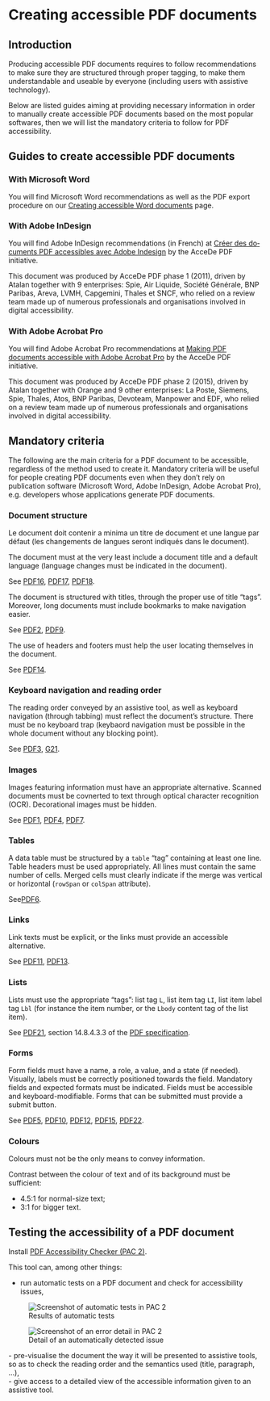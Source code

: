 # Creating accessible <abbr>PDF</abbr> documents
<script>$(document).ready(function () {
    setBreadcrumb([{"label":"PDF recommendations"}]);
});</script>

<style>h3 {font-size: 1rem;}</style>

## Introduction

Producing accessible <abbr>PDF</abbr> documents requires to follow recommendations to make sure they are structured through proper tagging, to make them understandable and useable by everyone (including users with assistive technology).

Below are listed guides aiming at providing necessary information in order to manually create accessible <abbr>PDF</abbr> documents based on the most popular softwares, then we will list the mandatory criteria to follow for <abbr>PDF</abbr> accessibility.

## Guides to create accessible <abbr>PDF</abbr> documents

### With Microsoft Word

You will find Microsoft Word recommendations as well as the <abbr>PDF</abbr> export procedure on our <a href="/others_EN/word.html">Creating accessible Word documents</a> page.

### With Adobe InDesign

You will find Adobe InDesign recommendations (in French) at <a href="http://www.pdf-accessible.com/notices-accessibilite-indesign-acrobat/#indesign" lang="fr" hreflang="fr">Créer des documents <abbr>PDF</abbr> accessibles avec Adobe Indesign</a> by the AcceDe <abbr>PDF</abbr> initiative.

This document was produced by AcceDe <abbr>PDF</abbr> phase 1 (2011), driven by Atalan together with 9 enterprises: Spie, Air Liquide, Société Générale, <abbr>BNP</abbr> Paribas, Areva, <abbr>LVMH</abbr>, Capgemini, Thales et <abbr>SNCF</abbr>, who relied on a review team made up of numerous professionals and organisations involved in digital accessibility.

### With Adobe Acrobat Pro

You will find Adobe Acrobat Pro recommendations at <a href="http://www.pdf-accessible.com/wp-content/uploads/2015/01/making-PDF-accessible-Acrobat.pdf">Making <abbr>PDF</abbr> documents accessible with Adobe Acrobat Pro</a> by the AcceDe <abbr>PDF</abbr> initiative.

This document was produced by AcceDe <abbr>PDF</abbr> phase 2 (2015), driven by Atalan together with Orange and 9 other enterprises: La Poste, Siemens, Spie, Thales, Atos, <abbr>BNP</abbr> Paribas, Devoteam, Manpower and <abbr>EDF</abbr>, who relied on a review team made up of numerous professionals and organisations involved in digital accessibility.

## Mandatory criteria

The following are the main criteria for a <abbr>PDF</abbr> document to be accessible, regardless of the method used to create it. Mandatory criteria will be useful for people creating <abbr>PDF</abbr> documents even when they don’t rely on publication software (Microsoft Word, Adobe InDesign, Adobe Acrobat Pro), e.g. developers whose applications generate <abbr>PDF</abbr> documents.

### Document structure

Le document doit contenir a minima un titre de document et une langue par défaut (les changements de langues seront indiqués dans le document).

The document must at the very least include a document title and a default language (language changes must be indicated in the document).

See <a hreflang="en" href="https://www.w3.org/TR/WCAG20-TECHS/PDF16.html" title="WCAG 2.0 technique: PDF16: Setting the default language using the /Lang entry in the document catalog of a PDF document" aria-label="WCAG 2.0 technique: PDF16: Setting the default language using the /Lang entry in the document catalog of a PDF document"><abbr>PDF16</abbr></a>, <a hreflang="en" href="https://www.w3.org/TR/WCAG20-TECHS/PDF17.html" title="WCAG 2.0 technique: PDF17: Specifying consistent page numbering for PDF documents" aria-label="WCAG 2.0 technique: PDF17: Specifying consistent page numbering for PDF documents"><abbr>PDF17</abbr></a>, <a hreflang="en" href="https://www.w3.org/TR/WCAG20-TECHS/PDF18.html" title="WCAG 2.0 technique: PDF18: Specifying the document title using the Title entry in the document information dictionary of a PDF document" aria-label="WCAG 2.0 technique: PDF18: Specifying the document title using the Title entry in the document information dictionary of a PDF document"><abbr>PDF18</abbr></a>.

The document is structured with titles, through the proper use of title “tags”. Moreover, long documents must include bookmarks to make navigation easier.

See <a hreflang="en" href="https://www.w3.org/TR/WCAG20-TECHS/PDF2.html" title="WCAG 2.0 technique: PDF2: Creating bookmarks in PDF documents" aria-label="WCAG 2.0 technique: PDF2: Creating bookmarks in PDF documents"><abbr>PDF2</abbr></a>, <a hreflang="en" href="https://www.w3.org/TR/WCAG20-TECHS/PDF9.html" title="WCAG 2.0 technique: PDF9: Providing headings by marking content with heading tags in PDF documents" aria-label="WCAG 2.0 technique: PDF9: Providing headings by marking content with heading tags in PDF documents"><abbr>PDF9</abbr></a>.

The use of headers and footers must help the user locating themselves in the document.

See <a hreflang="en" href="https://www.w3.org/TR/WCAG20-TECHS/PDF14.html" title="WCAG 2.0 technique: PDF14: Providing running headers and footers in PDF documents" aria-label="WCAG 2.0 technique: PDF14: Providing running headers and footers in PDF documents"><abbr>PDF14</abbr></a>.

### Keyboard navigation and reading order

The reading order conveyed by an assistive tool, as well as keyboard navigation (through tabbing) must reflect the document’s structure. There must be no keyboard trap (keybaord navigation must be possible in the whole document without any blocking point).

See <a hreflang="en" href="https://www.w3.org/TR/WCAG20-TECHS/PDF3.html" title="WCAG 2.0 technique: PDF3: Ensuring correct tab and reading order in PDF documents" aria-label="WCAG 2.0 technique: PDF3: Ensuring correct tab and reading order in PDF documents"><abbr>PDF3</abbr></a>, <a hreflang="en" href="https://www.w3.org/TR/WCAG20-TECHS/G21.html" title="WCAG 2.0 technique: G21: Ensuring that users are not trapped in content" aria-label="WCAG 2.0 technique: G21: Ensuring that users are not trapped in content"><abbr>G21</abbr></a>.

### Images

Images featuring information must have an appropriate alternative. Scanned documents must be covnerted to text through optical character recognition (<abbr>OCR</abbr>). Decorational images must be hidden.

See <a hreflang="en" href="https://www.w3.org/TR/WCAG20-TECHS/PDF1.html" title="WCAG 2.0 technique: PDF1: Applying text alternatives to images with the Alt entry in PDF documents" aria-label="WCAG 2.0 technique: PDF1: Applying text alternatives to images with the Alt entry in PDF documents"><abbr>PDF1</abbr></a>, <a hreflang="en" href="https://www.w3.org/TR/WCAG20-TECHS/PDF4.html" title="WCAG 2.0 technique: PDF4: Hiding decorative images with the Artifact tag in PDF documents" aria-label="WCAG 2.0 technique: PDF4: Hiding decorative images with the Artifact tag in PDF documents"><abbr>PDF4</abbr></a>, <a hreflang="en" href="https://www.w3.org/TR/WCAG20-TECHS/PDF7.html" title="WCAG 2.0 technique: PDF7: Performing OCR on a scanned PDF document to provide actual text" aria-label="WCAG 2.0 technique: PDF7: Performing OCR on a scanned PDF document to provide actual text"><abbr>PDF7</abbr></a>.

### Tables

A data table must be structured by a `table` “tag” containing at least one line. Table headers must be used appropriately. All lines must contain the same number of cells. Merged cells must clearly indicate if the merge was vertical or horizontal (`rowSpan` or `colSpan` attribute).

See<a hreflang="en" href="https://www.w3.org/TR/WCAG20-TECHS/PDF6.html" title="WCAG 2.0 technique: PDF6: Using table elements for table markup in PDF Documents" aria-label="WCAG 2.0 technique: PDF6: Using table elements for table markup in PDF Documents"><abbr>PDF6</abbr></a>.

### Links

Link texts must be explicit, or the links must provide an accessible alternative.

See <a hreflang="en" href="https://www.w3.org/TR/WCAG20-TECHS/PDF11.html" title="WCAG 2.0 technique: PDF11: Providing links and link text using the Link annotation and the /Link structure element in PDF documents" aria-label="WCAG 2.0 technique: PDF11: Providing links and link text using the Link annotation and the /Link structure element in PDF documents"><abbr>PDF11</abbr></a>, <a hreflang="en" href="https://www.w3.org/TR/WCAG20-TECHS/PDF13.html" title="WCAG 2.0 technique: PDF13: Providing replacement text using the /Alt entry for links in PDF documents" aria-label="WCAG 2.0 technique: PDF13: Providing replacement text using the /Alt entry for links in PDF documents"><abbr>PDF13</abbr></a>.

### Lists

Lists must use the appropriate “tags”: list tag `L`, list item tag `LI`, list item label tag `Lbl` (for instance the item number, or the `Lbody` content tag of the list item).

See <a hreflang="en" href="https://www.w3.org/TR/WCAG20-TECHS/PDF21.html" title="WCAG 2.0 technique: PDF21: Using List tags for lists in PDF documents" aria-label="WCAG 2.0 technique: PDF21: Using List tags for lists in PDF documents"><abbr>PDF21</abbr></a>, section 14.8.4.3.3 of the <a href="http://www.adobe.com/devnet/pdf/pdf_reference.html"><abbr>PDF</abbr> specification</a>.

### Forms

Form fields must have a name, a role, a value, and a state (if needed). Visually, labels must be correctly positioned towards the field. Mandatory fields and expected formats must be indicated. Fields must be accessible and keyboard-modifiable. Forms that can be submitted must provide a submit button.

See <a hreflang="en" href="https://www.w3.org/TR/WCAG20-TECHS/PDF5.html" title="WCAG 2.0 technique: PDF5: Indicating required form controls in PDF forms" aria-label="WCAG 2.0 technique: PDF5: Indicating required form controls in PDF forms"><abbr>PDF5</abbr></a>, <a hreflang="en" href="https://www.w3.org/TR/WCAG20-TECHS/PDF10.html" title="WCAG 2.0 technique: PDF10: Providing labels for interactive form controls in PDF documents" aria-label="WCAG 2.0 technique: PDF10: Providing labels for interactive form controls in PDF documents"><abbr>PDF10</abbr></a>, <a hreflang="en" href="https://www.w3.org/TR/WCAG20-TECHS/PDF12.html" title="WCAG 2.0 technique: PDF12: Providing name, role, value information for form fields in PDF documents" aria-label="WCAG 2.0 technique: PDF12: Providing name, role, value information for form fields in PDF documents"><abbr>PDF12</abbr></a>, <a hreflang="en" href="https://www.w3.org/TR/WCAG20-TECHS/PDF15.html" title="WCAG 2.0 technique: PDF15: Providing submit buttons with the submit-form action in PDF forms" aria-label="WCAG 2.0 technique: PDF15: Providing submit buttons with the submit-form action in PDF forms"><abbr>PDF15</abbr></a>, <a hreflang="en" href="https://www.w3.org/TR/WCAG20-TECHS/PDF22.html" title="WCAG 2.0 technique: PDF22: Indicating when user input falls outside the required format or values in PDF forms" aria-label="WCAG 2.0 technique: PDF22: Indicating when user input falls outside the required format or values in PDF forms"><abbr>PDF22</abbr></a>.

### Colours

Colours must not be the only means to convey information.

Contrast between the colour of text and of its background must be sufficient:
- 4.5:1 for normal-size text;
- 3:1 for bigger text.

## Testing the accessibility of a <abbr>PDF</abbr> document

Install <a href="http://www.access-for-all.ch/en/pdf-lab/pdf-accessibility-checker-pac.html"><abbr>PDF</abbr> Accessibility Checker (<abbr>PAC 2</abbr>)</a>. 

This tool can, among other things:

- run automatic tests on a <abbr>PDF</abbr> document and check for accessibility issues,
<figure>
<img class="center" src="/others/images/pac1.png" alt="Screenshot of automatic tests in PAC 2"/>
<figcaption>Results of automatic tests</figcaption>
</figure>
<figure>
<img class="center" src="/others/images/pac2.png" alt="Screenshot of an error detail in PAC 2"/>
<figcaption>Detail of an automatically detected issue</figcaption>
</figure>
- pre-visualise the document the way it will be presented to assistive tools, so as to check the reading order and the semantics used (title, paragraph, …),
<div><img class="center" src="/others/images/pac3.png" alt=""/></div>
- give access to a detailed view of the accessible information given to an assistive tool.
<div><img class="center" src="/others/images/pac4.png" alt=""/></div>